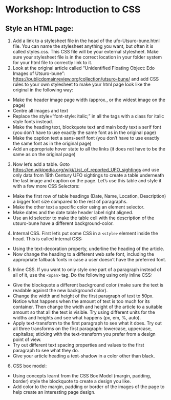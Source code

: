 # Workshop: Introduction to CSS

## Style an HTML page:

1)	Add a link to a stylesheet file in the head of the ufo-Utsuro-bune.html file. You can name the stylesheet anything you want, but often it is called styles.css. This CSS file will be your external stylesheet. Make sure your stylesheet file is in the correct location in your folder system for your html file to correctly link to it.
2)	Look at the original article called “Unidentified Floating Object: Edo Images of Utsuro-bune”: https://publicdomainreview.org/collection/utsuro-bune/
and add CSS rules to your own stylesheet to make your html page look like the original in the following way:
  -	Make the header image page width (approx., or the widest image on the page)
  -	Centre all images and text
  -	Replace the style=”font-style: italic;” in all the <span> tags with a class for italic style fonts instead.
  -	Make the heading text, blockquote text and main body text a serif font (you don’t have to use exactly the same font as in the original page)
  -	Make the caption text a sans-serif font (you don’t have to use exactly the same font as in the original page)
  -	Add an appropriate hover state to all the links (it does not have to be the same as on the original page)
3)	Now let’s add a table. Goto https://en.wikipedia.org/wiki/List_of_reported_UFO_sightings and use only data from 19th Century UFO sightings to create a table underneath the last image and caption on the page. Let’s use this table and style it with a few more CSS Selectors:
  -	Make the first row of table headings (Date, Name, Location, Description) a bigger font size compared to the rest of paragraphs.
  -	Make the other text a specific color using an element selector.
  -	Make dates and the date table header label right aligned.
  -	Use an id selector to make the table cell with the description of the utsuro-bune have a different background-color.
4)	Internal CSS. First let’s put some CSS in a ```<style>``` element inside the head. This is called internal CSS:
  -	Using the text-decoration property, underline the heading of the article.
  -	Now change the heading to a different web safe font, including the appropriate fallback fonts in case a user doesn’t have the preferred font.
5)	Inline CSS. If you want to only style one part of a paragraph instead of all of it, use the ```<span>``` tag. Do the following using only inline CSS:
  -	Give the blockquote a different background color (make sure the text is readable against the new background color).
  -	Change the width and height of the first paragraph of text to 50px. Notice what happens when the amount of text is too much for its container. Then change the width and height of the article to a suitable amount so that all the text is visible. Try using different units for the widths and heights and see what happens (px, em, %, auto).
  -	Apply text-transform to the first paragraph to see what it does. Try out all three transforms on the first paragraph: lowercase, uppercase, capitalize; sticking with the text-transform you prefer from a design point of view.
  -	Try out different text spacing properties and values to the first paragraph to see what they do.
  -	Give your article heading a text-shadow in a color other than black.
6)	CSS box model:
  -	Using concepts learnt from the CSS Box Model (margin, padding, border) style the blockquote to create a design you like.
  -	Add color to the margin, padding or border of the images of the page to help create an interesting page design.


